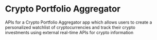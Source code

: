 # Crypto Portfolio Aggregator
APIs for a Crypto Portfolio Aggregator app which allows users to create a personalized watchlist of cryptocurrencies and track their crypto investments using external real-time APIs for crypto information 
